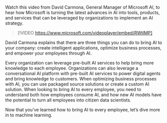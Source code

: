 Watch this video from David Carmona, General Manager of Microsoft AI, to hear how Microsoft is turning the latest advances in AI into tools, products, and services that can be leveraged by organizations to implement an AI strategy.

> [!VIDEO https://www.microsoft.com/videoplayer/embed/RWtIMP]

David Carmona explains that there are three things you can do to bring AI to your company: create intelligent applications, optimize business processes, and empower your employees through AI.

Every organization can leverage pre-built AI services to help bring more knowledge to each employee. Organizations can also leverage a conversational AI platform with pre-built AI services to power digital agents and bring knowledge to customers. When optimizing business processes with AI, you can use packaged source solutions or create a custom AI solution. When looking to bring AI to every employee, you need to understand both how employees consume AI, and how new AI models have the potential to turn all employees into citizen data scientists.

Now that you’ve learned how to bring AI to every employee, let’s dive more in to machine learning.